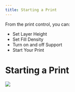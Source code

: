 ```yaml
---
title: Starting a Print
---
```

From the print control, you can:

* Set Layer Height
* Set Fill Density
* Turn on and off Support
* Start Your Print

# Starting a Print
![](https://www.matterhackers.com/r/hzPnqV)
